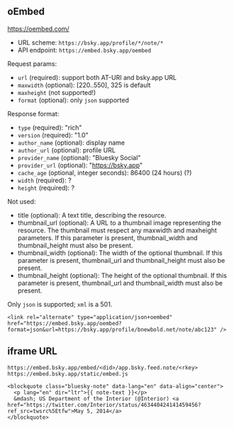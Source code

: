 
## oEmbed

<https://oembed.com/>

* URL scheme: `https://bsky.app/profile/*/note/*`
* API endpoint: `https://embed.bsky.app/oembed`

Request params:

- `url` (required): support both AT-URI and bsky.app URL
- `maxwidth` (optional): [220..550], 325 is default
- `maxheight` (not supported!)
- `format` (optional): only `json` supported

Response format:

- `type` (required): "rich"
- `version` (required): "1.0"
- `author_name` (optional): display name
- `author_url` (optional): profile URL
- `provider_name` (optional): "Bluesky Social"
- `provider_url` (optional): "https://bsky.app"
- `cache_age` (optional, integer seconds): 86400 (24 hours) (?)
- `width` (required): ?
- `height` (required): ?

Not used:

- title (optional): A text title, describing the resource.
- thumbnail_url (optional): A URL to a thumbnail image representing the resource. The thumbnail must respect any maxwidth and maxheight parameters. If this parameter is present, thumbnail_width and thumbnail_height must also be present.
- thumbnail_width (optional): The width of the optional thumbnail. If this parameter is present, thumbnail_url and thumbnail_height must also be present.
- thumbnail_height (optional): The height of the optional thumbnail. If this parameter is present, thumbnail_url and thumbnail_width must also be present.

Only `json` is supported; `xml` is a 501.

```
<link rel="alternate" type="application/json+oembed" href="https://embed.bsky.app/oembed?format=json&url=https://bsky.app/profile/bnewbold.net/note/abc123" />
```


## iframe URL

`https://embed.bsky.app/embed/<did>/app.bsky.feed.note/<rkey>`
`https://embed.bsky.app/static/embed.js`

```
<blockquote class="bluesky-note" data-lang="en" data-align="center">
  <p lang="en" dir="ltr">{{ note-text }}</p>
  &mdash; US Department of the Interior (@Interior) <a href="https://twitter.com/Interior/status/463440424141459456?ref_src=twsrc%5Etfw">May 5, 2014</a>
</blockquote>
```
